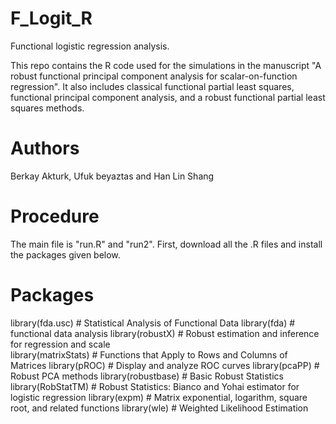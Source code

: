 # F_Logit_R
Functional logistic regression analysis.

This repo contains the R code used for the simulations in the manuscript "A robust functional principal component analysis for scalar-on-function regression". It also includes classical functional partial least squares, functional principal component analysis, and a robust functional partial least squares methods.

# Authors

Berkay Akturk, Ufuk beyaztas and Han Lin Shang

# Procedure

The main file is "run.R" and "run2". First, download all the .R files and install the packages given below.

# Packages
library(fda.usc) # Statistical Analysis of Functional Data
library(fda) # functional data analysis
library(robustX) # Robust estimation and inference for regression and scale  
library(matrixStats) # Functions that Apply to Rows and Columns of Matrices
library(pROC) # Display and analyze ROC curves
library(pcaPP) # Robust PCA methods 
library(robustbase) # Basic Robust Statistics 
library(RobStatTM) # Robust Statistics: Bianco and Yohai estimator for logistic regression
library(expm) # Matrix exponential, logarithm, square root, and related functions
library(wle) # Weighted Likelihood Estimation